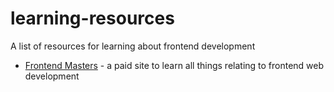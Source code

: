 # learning-resources
A list of resources for learning about frontend development

- [Frontend Masters](https://frontendmasters.com/login/) - a paid site to learn all things relating to frontend web development
